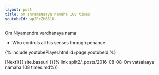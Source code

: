 ```yaml
---
layout: post
title: om shramaNaaya namaha 108 times
youtubeId: wp2RcZH661U
---
```

 
 
Om Niyamendra vardhanaya nama 
 
 -  Who controls all his senses through penance 
 
  
 
  
 
 
 
 
 
 


{% include youtubePlayer.html id=page.youtubeId %}
 
[Next]({{ site.baseurl }}{% link  split2/_posts/2016-08-08-Om vatsalaaya namaha 108 times.md%})
 
